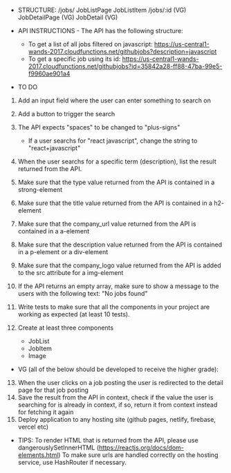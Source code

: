 - STRUCTURE:
  /jobs/
  JobListPage
  JobListItem
  /jobs/:id (VG)
  JobDetailPage (VG)
  JobDetail (VG)

- API INSTRUCTIONS - The API has the following structure:

  - To get a list of all jobs filtered on javascript:
    https://us-central1-wands-2017.cloudfunctions.net/githubjobs?description=javascript
  - To get a specific job using its id:
    https://us-central1-wands-2017.cloudfunctions.net/githubjobs?id=35842a28-ff8847ba-99e5-f9960ae901a4

- TO DO

1. Add an input field where the user can enter something to search on
2. Add a button to trigger the search
3. The API expects "spaces" to be changed to "plus-signs"
   - If a user searchs for "react javascript", change the string to
     "react+javascript"
4. When the user searchs for a specific term (description), list the result
   returned from the API.

5. Make sure that the type value returned from the API is contained in a
   strong-element
6. Make sure that the title value returned from the API is contained in a h2-
   element
7. Make sure that the company_url value returned from the API is contained in
   a a-element
8. Make sure that the description value returned from the API is contained in
   a p-element or a div-element
9. Make sure that the company_logo value returned from the API is added to
   the src attribute for a img-element
10. If the API returns an empty array, make sure to show a message to the
    users with the following text: "No jobs found"

11. Write tests to make sure that all the components in your project are
    working as expected (at least 10 tests).
12. Create at least three components
    - JobList
    - JobItem
    - Image

- VG (all of the below should be developed to receive the higher grade):

13. When the user clicks on a job posting the user is redirected to the
    detail page for that job posting
14. Save the result from the API in context, check if the value the user is
    searching for is already in context, if so, return it from context instead
    for fetching it again
15. Deploy application to any hosting site (github pages, netlify, firebase,
    vercel etc)

- TIPS:
  To render HTML that is returned from the API, please use
  dangerouslySetInnerHTML (https://reactjs.org/docs/dom-elements.html)
  To make sure urls are handled correctly on the hosting service, use
  HashRouter if necessary.
